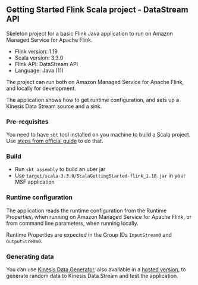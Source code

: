 ## Getting Started Flink Scala project - DataStream API

Skeleton project for a basic Flink Java application to run on Amazon Managed Service for Apache Flink.

* Flink version: 1.19
* Scala version: 3.3.0
* Flink API: DataStream API
* Language: Java (11)

The project can run both on Amazon Managed Service for Apache Flink, and locally for development.

The application shows how to get runtime configuration, and sets up a Kinesis Data Stream source and a sink.

### Pre-requisites
You need to have `sbt` tool installed on you machine to build a Scala project. Use [steps from official guide](https://www.scala-sbt.org/download.html) to do that.

### Build
- Run `sbt assembly` to build an uber jar
- Use `target/scala-3.3.0/ScalaGettingStarted-flink_1.18.jar` in your MSF application

### Runtime configuration

The application reads the runtime configuration from the Runtime Properties, when running on Amazon Managed Service for
Apache Flink, or from command line parameters, when running locally.

Runtime Properties are expected in the Group IDs `InputStream0` and `OutputStream0`.

### Generating data

You can use [Kinesis Data Generator](https://github.com/awslabs/amazon-kinesis-data-generator),
also available in a [hosted version](https://awslabs.github.io/amazon-kinesis-data-generator/web/producer.html),
to generate random data to Kinesis Data Stream and test the application.
